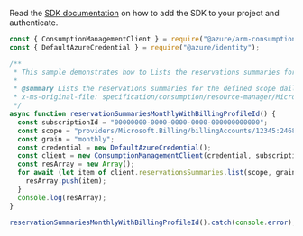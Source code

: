 Read the [SDK documentation](https://github.com/Azure/azure-sdk-for-js/blob/%40azure%2Farm-consumption_9.0.1/sdk/consumption/arm-consumption/README.md) on how to add the SDK to your project and authenticate.

```javascript
const { ConsumptionManagementClient } = require("@azure/arm-consumption");
const { DefaultAzureCredential } = require("@azure/identity");

/**
 * This sample demonstrates how to Lists the reservations summaries for the defined scope daily or monthly grain.
 *
 * @summary Lists the reservations summaries for the defined scope daily or monthly grain.
 * x-ms-original-file: specification/consumption/resource-manager/Microsoft.Consumption/stable/2021-10-01/examples/ReservationSummariesMonthlyWithBillingProfileId.json
 */
async function reservationSummariesMonthlyWithBillingProfileId() {
  const subscriptionId = "00000000-0000-0000-0000-000000000000";
  const scope = "providers/Microsoft.Billing/billingAccounts/12345:2468/billingProfiles/13579";
  const grain = "monthly";
  const credential = new DefaultAzureCredential();
  const client = new ConsumptionManagementClient(credential, subscriptionId);
  const resArray = new Array();
  for await (let item of client.reservationsSummaries.list(scope, grain)) {
    resArray.push(item);
  }
  console.log(resArray);
}

reservationSummariesMonthlyWithBillingProfileId().catch(console.error);
```
